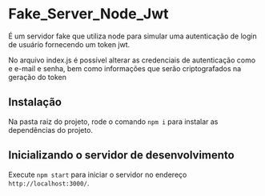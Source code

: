 # Fake_Server_Node_Jwt

É um servidor fake que utiliza node para simular uma autenticação de login de usuário fornecendo um token jwt.

No arquivo index.js é possível alterar as credenciais de autenticação como e e-mail e senha, bem como informações que serão criptografados na geração do token 

## Instalação

Na pasta raiz do projeto, rode o comando `npm i` para instalar as dependências do projeto.

## Inicializando o servidor de desenvolvimento

Execute `npm start` para iniciar o servidor no endereço `http://localhost:3000/`. 